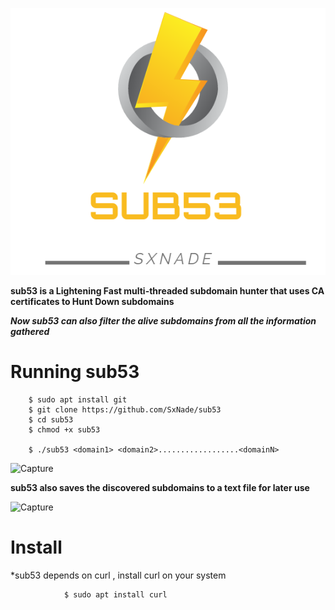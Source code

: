 ![Capture](https://github.com/SxNade/sub53/blob/main/sub53.png)


**sub53 is a Lightening Fast multi-threaded subdomain hunter that uses  CA certificates to Hunt Down subdomains**

***Now sub53 can also filter the alive subdomains from all the information gathered***

# Running sub53

        $ sudo apt install git
        $ git clone https://github.com/SxNade/sub53
        $ cd sub53
        $ chmod +x sub53
        
        $ ./sub53 <domain1> <domain2>..................<domainN>

![Capture](https://github.com/SxNade/SxNade.github.io/blob/main/sub53.gif)
    
**sub53 also saves the discovered subdomains to a text file for later use**

![Capture](https://github.com/SxNade/SxNade.github.io/blob/main/sub53fl.gif)

# Install

*sub53 depends on curl , install curl on your system

                $ sudo apt install curl

